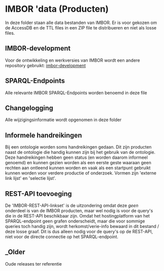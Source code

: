 # IMBOR 'data (Producten)
In deze folder staan alle data bestanden van IMBOR.
Er is voor gekozen om de AccessDB en de TTL files in een ZIP file te distribueren en niet als losse files.

## IMBOR-development
Voor de ontwikkeling en werkversies van IMBOR wordt een andere repository gebruikt: [imbor-development](https://github.com/Stichting-CROW/imbor-development)

## SPARQL-Endpoints
Alle relevante IMBOR SPARQL-Endpoints worden benoemd in deze file

## Changelogging
Alle wijzigingsinformatie wordt opgenomen in deze folder

## Informele handreikingen 
Bij een ontologie worden soms handreikingen gedaan. Dit zijn producten naast de ontologie die handig kunnen zijn bij het gebruik van de ontologie. Deze handreikingen hebben geen status (en worden daarom informeel genoemd) en kunnen gezien worden als een eerste geste waaraan geen rechten aan ontleend kunnen worden en vaak als een startpunt gebruikt kunnen worden voor verdere productie of onderzoek. Vormen zijn 'externe link lijst' en 'selectie lijst'.

## REST-API toevoeging
De 'IMBOR-REST-API-linkset' is de uitzondering omdat deze _geen_ onderdeel is van de IMBOR producten, maar wel nodig is voor de query's die in de REST-API beschikbaar zijn. Omdat het hostingplatform van het SPARQL-endpoint geen grafen onderscheidt, maar die voor sommige queries toch handig zijn, wordt herkomst/verie-info bewaard in dit bestand / deze losse graaf. Dit is dus alleen nodig voor de query's op de REST-API, niet voor de directe connectie op het SPARQL-endpoint.

## _Older
Oude releases ter referentie